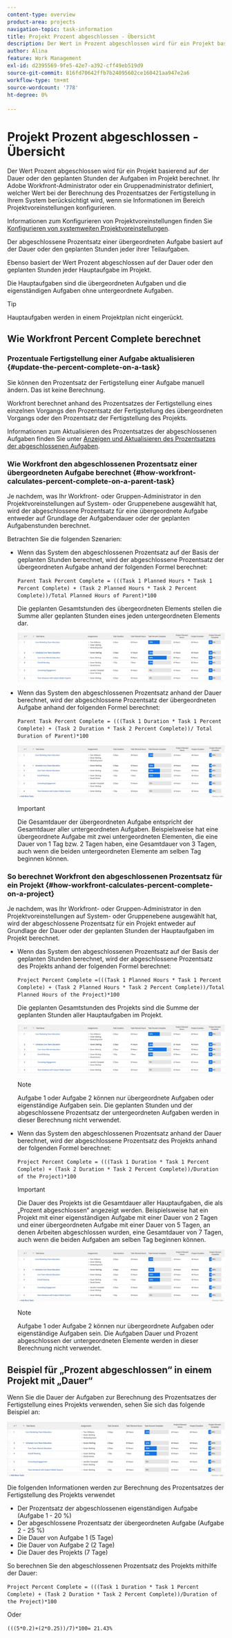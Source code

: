 ```yaml
---
content-type: overview
product-area: projects
navigation-topic: task-information
title: Projekt Prozent abgeschlossen - Übersicht
description: Der Wert in Prozent abgeschlossen wird für ein Projekt basierend auf der geplanten Dauer oder den geplanten Stunden für die Aufgaben im Projekt berechnet. Ihr Adobe Workfront-Administrator oder ein Gruppenadministrator definiert, welcher Wert bei der Berechnung des Prozentsatzes der Fertigstellung in Ihrem System berücksichtigt wird, wenn sie Informationen im Bereich Projektvoreinstellungen konfigurieren. Informationen zum Konfigurieren von Projektvoreinstellungen finden Sie unter Konfigurieren von systemweiten Projektvoreinstellungen.
author: Alina
feature: Work Management
exl-id: d2395569-9fe5-42e7-a392-cff49eb519d9
source-git-commit: 816fd70642ffb7b24095602ce160421aa947e2a6
workflow-type: tm+mt
source-wordcount: '778'
ht-degree: 0%

---
```


# Projekt Prozent abgeschlossen - Übersicht

<!-- Audited 01/2024 -->

Der Wert Prozent abgeschlossen wird für ein Projekt basierend auf der Dauer oder den geplanten Stunden der Aufgaben im Projekt berechnet. Ihr Adobe Workfront-Administrator oder ein Gruppenadministrator definiert, welcher Wert bei der Berechnung des Prozentsatzes der Fertigstellung in Ihrem System berücksichtigt wird, wenn sie Informationen im Bereich Projektvoreinstellungen konfigurieren.

Informationen zum Konfigurieren von Projektvoreinstellungen finden Sie [Konfigurieren von systemweiten Projektvoreinstellungen](../../../administration-and-setup/set-up-workfront/configure-system-defaults/set-project-preferences.md).

Der abgeschlossene Prozentsatz einer übergeordneten Aufgabe basiert auf der Dauer oder den geplanten Stunden jeder ihrer Teilaufgaben.

Ebenso basiert der Wert Prozent abgeschlossen auf der Dauer oder den geplanten Stunden jeder Hauptaufgabe im Projekt.

Die Hauptaufgaben sind die übergeordneten Aufgaben und die eigenständigen Aufgaben ohne untergeordnete Aufgaben.

>[!TIP]
>
>Hauptaufgaben werden in einem Projektplan nicht eingerückt.

## Wie Workfront Percent Complete berechnet

### Prozentuale Fertigstellung einer Aufgabe aktualisieren {#update-the-percent-complete-on-a-task}

Sie können den Prozentsatz der Fertigstellung einer Aufgabe manuell ändern. Das ist keine Berechnung.

Workfront berechnet anhand des Prozentsatzes der Fertigstellung eines einzelnen Vorgangs den Prozentsatz der Fertigstellung des übergeordneten Vorgangs oder den Prozentsatz der Fertigstellung des Projekts.

Informationen zum Aktualisieren des Prozentsatzes der abgeschlossenen Aufgaben finden Sie unter [Anzeigen und Aktualisieren des Prozentsatzes der abgeschlossenen Aufgaben](../../../manage-work/projects/updating-work-in-a-project/view-update-percent-complete-for-tasks.md).

### Wie Workfront den abgeschlossenen Prozentsatz einer übergeordneten Aufgabe berechnet {#how-workfront-calculates-percent-complete-on-a-parent-task}

Je nachdem, was Ihr Workfront- oder Gruppen-Administrator in den Projektvoreinstellungen auf System- oder Gruppenebene ausgewählt hat, wird der abgeschlossene Prozentsatz für eine übergeordnete Aufgabe entweder auf Grundlage der Aufgabendauer oder der geplanten Aufgabenstunden berechnet.

Betrachten Sie die folgenden Szenarien:

* Wenn das System den abgeschlossenen Prozentsatz auf der Basis der geplanten Stunden berechnet, wird der abgeschlossene Prozentsatz der übergeordneten Aufgabe anhand der folgenden Formel berechnet:

  `Parent Task Percent Complete = (((Task 1 Planned Hours * Task 1 Percent Complete) + (Task 2 Planned Hours * Task 2 Percent Complete))/Total Planned Hours of Parent)*100`

  Die geplanten Gesamtstunden des übergeordneten Elements stellen die Summe aller geplanten Stunden eines jeden untergeordneten Elements dar.

  ![](assets/project-with-tasks-percent-complete-planned-hours-calculation.png)

* Wenn das System den abgeschlossenen Prozentsatz anhand der Dauer berechnet, wird der abgeschlossene Prozentsatz der übergeordneten Aufgabe anhand der folgenden Formel berechnet:

  `Parent Task Percent Complete = (((Task 1 Duration * Task 1 Percent Complete) + (Task 2 Duration * Task 2 Percent Complete))/ Total Duration of Parent)*100`

  ![](assets/project-with-tasks-percent-complete-duration-calculation.png)

  >[!IMPORTANT]
  >
  >Die Gesamtdauer der übergeordneten Aufgabe entspricht der Gesamtdauer aller untergeordneten Aufgaben. Beispielsweise hat eine übergeordnete Aufgabe mit zwei untergeordneten Elementen, die eine Dauer von 1 Tag bzw. 2 Tagen haben, eine Gesamtdauer von 3 Tagen, auch wenn die beiden untergeordneten Elemente am selben Tag beginnen können.


### So berechnet Workfront den abgeschlossenen Prozentsatz für ein Projekt {#how-workfront-calculates-percent-complete-on-a-project}

Je nachdem, was Ihr Workfront- oder Gruppen-Administrator in den Projektvoreinstellungen auf System- oder Gruppenebene ausgewählt hat, wird der abgeschlossene Prozentsatz für ein Projekt entweder auf Grundlage der Dauer oder der geplanten Stunden der Hauptaufgaben im Projekt berechnet.

* Wenn das System den abgeschlossenen Prozentsatz auf der Basis der geplanten Stunden berechnet, wird der abgeschlossene Prozentsatz des Projekts anhand der folgenden Formel berechnet:

  `Project Percent Complete =(((Task 1 Planned Hours * Task 1 Percent Complete) + (Task 2 Planned Hours * Task 2 Percent Complete))/Total Planned Hours of the Project)*100`

  Die geplanten Gesamtstunden des Projekts sind die Summe der geplanten Stunden aller Hauptaufgaben im Projekt.

  ![](assets/project-with-tasks-percent-complete-planned-hours-calculation.png)

  >[!NOTE]
  >
  >Aufgabe 1 oder Aufgabe 2 können nur übergeordnete Aufgaben oder eigenständige Aufgaben sein. Die geplanten Stunden und der abgeschlossene Prozentsatz der untergeordneten Aufgaben werden in dieser Berechnung nicht verwendet.

* Wenn das System den abgeschlossenen Prozentsatz anhand der Dauer berechnet, wird der abgeschlossene Prozentsatz des Projekts anhand der folgenden Formel berechnet:

  `Project Percent Complete = (((Task 1 Duration * Task 1 Percent Complete) + (Task 2 Duration * Task 2 Percent Complete))/Duration of the Project)*100`

  >[!IMPORTANT]
  >
  >Die Dauer des Projekts ist die Gesamtdauer aller Hauptaufgaben, die als „Prozent abgeschlossen“ angezeigt werden. Beispielsweise hat ein Projekt mit einer eigenständigen Aufgabe mit einer Dauer von 2 Tagen und einer übergeordneten Aufgabe mit einer Dauer von 5 Tagen, an denen Arbeiten abgeschlossen wurden, eine Gesamtdauer von 7 Tagen, auch wenn die beiden Aufgaben am selben Tag beginnen können.

  ![](assets/project-with-tasks-percent-complete-duration-calculation.png)

  >[!NOTE]
  >
  >Aufgabe 1 oder Aufgabe 2 können nur übergeordnete Aufgaben oder eigenständige Aufgaben sein. Die Aufgaben Dauer und Prozent abgeschlossen der untergeordneten Elemente werden in dieser Berechnung nicht verwendet.

## Beispiel für „Prozent abgeschlossen“ in einem Projekt mit „Dauer“

Wenn Sie die Dauer der Aufgaben zur Berechnung des Prozentsatzes der Fertigstellung eines Projekts verwenden, sehen Sie sich das folgende Beispiel an:

![](assets/project-with-tasks-percent-complete-duration-calculation.png)

Die folgenden Informationen werden zur Berechnung des Prozentsatzes der Fertigstellung des Projekts verwendet

* Der Prozentsatz der abgeschlossenen eigenständigen Aufgabe (Aufgabe 1 - 20 %)
* Der abgeschlossene Prozentsatz der übergeordneten Aufgabe (Aufgabe 2 - 25 %)
* Die Dauer von Aufgabe 1 (5 Tage)
* Die Dauer von Aufgabe 2 (2 Tage)
* Die Dauer des Projekts (7 Tage)


So berechnen Sie den abgeschlossenen Prozentsatz des Projekts mithilfe der Dauer:

`Project Percent Complete = (((Task 1 Duration * Task 1 Percent Complete) + (Task 2 Duration * Task 2 Percent Complete))/Duration of the Project)*100`

Oder

`(((5*0.2)+(2*0.25))/7)*100= 21.43%`


<!--drafted, this was the old example:

When using the Planned Duration of the tasks to calculate the percent complete of a project, consider the following example:

percent_complete_on_project_example.png

Only the parent task (Task 1) and the standalone task (Task 8) are used to calculate the percent complete of the project.

The secondary parents of Task 1 are used to calculate the percent complete of the main parent (Task 1).

To calculate the percent complete of the main parent (Task 1), first calculate the percent complete of its secondary parents:

Task 5 Percent Complete = ((14 * 0.75 + 12 * 0.25)/(12 + 14))*100 = 51.92%

Task 2 Percent Complete = ((5 * 0.7 + 2 * 0.5)/(5 + 2))*100 = 64.29 %

Then, to calculate the percent complete of the main parent (Task 1), use the following formula:

Task 1 Percent Complete =((56 * 0.5192 + 7 * 0.6429)/63)*100 = 53.29%

To calculate the percent complete of the project, you will need to have the following numbers ready:

Task 1 Duration (63 hours) and Percent Complete (53.29%)
Task 8 Duration (100 hours) and Percent Complete (4%)
Now, to calculate the percent complete of the project, use the following formula:

Project Percent Complete =((100 * 0.04 + 63 * 0.5329))/163)*100 = 23.05%
-->